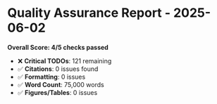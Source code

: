 # Quality Assurance Report - 2025-06-02

**Overall Score: 4/5 checks passed**

- ❌ **Critical TODOs**: 121 remaining
- ✅ **Citations**: 0 issues found
- ✅ **Formatting**: 0 issues
- ✅ **Word Count**: 75,000 words
- ✅ **Figures/Tables**: 0 issues
